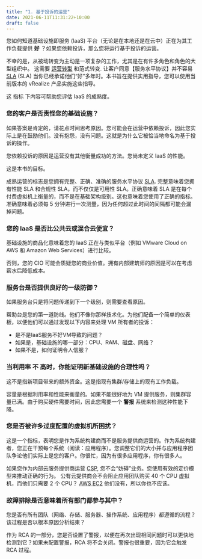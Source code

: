 ```yaml
---
title: "1. 基于投诉的运营"
date: 2021-06-11T11:31:22+10:00
draft: false
---
```


您如何知道基础设施即服务 (IaaS) 平台（无论是在本地还是在云中）正在为其工作负载提供 **好** ？如果您依赖投诉，那么您将运行基于投诉的运营。

不幸的是，从被动转变为主动是一项复杂的工作，尤其是在有许多角色和角色的大型组织中。 这需要 [运营转型](https://www.vmware.com/content/dam/digitalmarketing/vmware/en/pdf/files/pdf/services/vmware-operations-transformation-services.pdf) 和范式转变. 让客户同意【服务水平协议】并不容易 [SLA](/operations-management/chapter-1-overview/1.1.7-service-level-agreement/) (SLA) 当你已经承诺他们“好”多年时。本书旨在提供实用指导，您可以使用当前版本的 vRealize 产品实施这些指导。

这 指标 下内容可帮助您评估 IaaS 的成熟度。

### 您的客户是否责怪您的基础设施？

如果答案是肯定的，请花点时间思考原因。您可能会在运营中依赖投诉，因此您实际上是在鼓励他们。没有抱怨，没有问题。这就是为什么它被恰当地命名为基于投诉的操作。

您依赖投诉的原因是运营没有其他衡量成功的方法。您尚未定义 IaaS 的性能。

这是本书的目标。

成熟运营的标志是您拥有完整、正确、准确的服务水平协议 [SLA](/operations-management/chapter-1-overview/1.1.7-service-level-agreement/). 完整意味着您拥有性能 SLA 和合规性 SLA，而不仅仅是可用性 SLA。正确意味着 SLA 是在每个付费虚拟机上衡量的，而不是在基础架构级别。这也意味着您使用了正确的指标。准确意味着必须每 5 分钟进行一次测量，因为任何超过此时间的间隔都可能会漏掉问题。

### 您的 IaaS 是否比公共云或混合云便宜？

基础设施的商品化意味着您的 IaaS 正在与类似平台（例如 VMware Cloud on AWS 和 Amazon Web Services）进行比较。

否则，您的 CIO 可能会质疑您的商业价值。拥有内部建筑师的原因是可以在考虑薪水后降低成本。

### 服务台是否提供良好的一级防御？

如果服务台只是将问题传递到下一个级别，则需要查看原因。

帮助台是您的第一道防线。他们不像你那样技术化。为他们配备一个简单的仪表板，以便他们可以通过发现以下内容来处理 VM 所有者的投诉：

- 是不是IaaS服务不好VM导致的问题？
- 如果是，基础设施的哪一部分：CPU、RAM、磁盘、网络？
- 如果不是，如何证明令人信服？

### 当利用率 **不** 高时，你能证明新基础设施的合理性吗？

这不是指新项目带来的额外资金。这是指现有集群/存储上的现有工作负载。

容量是根据利用率和性能来衡量的。如果不能很好地为 VM 提供服务，则集群容量已满。由于购买硬件需要时间，因此您需要一个 **警报** 系统来检测这种性能下降。

### 您是否被许多过度配置的虚拟机所困扰？

这是一个指标，表明您是作为系统构建商而不是服务提供商运营的。作为系统构建者，您正在干预每个系统（阅读：应用程序）。您调整它们的大小并与应用程序团队争论他们实际上是您的客户。你很忙，因为有很多应用程序，你有很多人。

如果您作为内部云服务提供商运营 [CSP](https://itlaw.wikia.org/wiki/Cloud_service_provider), 您不会“妨碍”业务。您使用有效的定价模型来推动正确的行为。 公有云提供商会不会阻止应用团队购买 40 个 CPU 虚拟机，而他们只需要 2 个 CPU？ [AWS EC2](https://aws.amazon.com/ec2/?ec2-whats-new.sort-by=item.additionalFields.postDateTime&ec2-whats-new.sort-order=desc) 他们没有，所以你也不应该。

### 故障排除是否意味着所有部门都参与其中？

您是否有所有团队（网络、存储、服务器、操作系统、应用程序）都遵循的流程？该过程是否以根本原因分析结束？

作为 RCA 的一部分，您是否设置了警报，以便在再次出现相同问题时可以更快地检测到它？如果未配置警报，RCA 将不会关闭。警报也很重要，因为它会触发 RCA 过程。